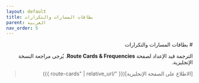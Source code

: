 ```yaml
---
layout: default
title: بطاقات المسارات والتكرارات
parent: العربية
nav_order: 5
---
```


<div dir="rtl" lang="ar">
# بطاقات المسارات والتكرارات

الترجمة قيد الإعداد لصفحة **Route Cards & Frequencies**. يُرجى مراجعة النسخة الإنجليزية.

> [الاطلاع على الصفحة الإنجليزية]({{ "/route-cards" | relative_url }})
</div>
